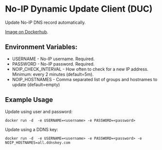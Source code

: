# No-IP Dynamic Update Client (DUC)

Update No-IP DNS record automatically.

[Image on Dockerhub](https://hub.docker.com/r/gabay/noip-duc).

## Environment Variables:

* USERNAME - No-IP username. Required. 
* PASSWORD - No-IP password. Required.
* NOIP_CHECK_INTERVAL - How often to check for a new IP address. Minimum: every 2 minutes (default=5m).
* NOIP_HOSTNAMES - Comma separated list of groups and hostnames to update (default=empty)


## Example Usage

Update using user and password:
```
docker run -d  -e USERNAME=<username> -e PASSWORD=<password>
```

Update using a DDNS key:
```
docker run -d  -e USERNAME=<username> -e PASSWORD=<password> -e NOIP_HOSTNAMES=all.ddnskey.com
```

